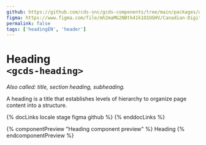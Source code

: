 ```yaml
---
github: https://github.com/cds-snc/gcds-components/tree/main/packages/web/src/components/gcds-heading
figma: https://www.figma.com/file/mh2maMG2NBtk41k1O1UGHV/Canadian-Digital-Service%E2%80%A8---GC-Design-System?type=design&node-id=9439-44&mode=design&t=E0XGUkSN8iUhsIDS-0
permalink: false
tags: ['headingEN', 'header']
---
```


# Heading <br>`<gcds-heading>`

_Also called: title, section heading, subheading._

A heading is a title that establishes levels of hierarchy to organize page content into a structure.

{% docLinks locale stage figma github %}
{% enddocLinks %}

{% componentPreview "Heading component preview" %}
<gcds-heading tag="h2">Heading</gcds-heading>
{% endcomponentPreview %}
